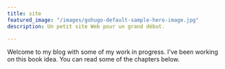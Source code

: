 ```yaml
---
title: site
featured_image: "/images/gohugo-default-sample-hero-image.jpg"
description: Un petit site Web pour un grand début.

---
```

Welcome to my blog with some of my work in progress. I've been working on this book idea. You can read some of the chapters below.